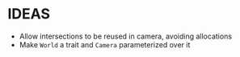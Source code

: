 # IDEAS

* Allow intersections to be reused in camera, avoiding allocations
* Make `World` a trait and `Camera` parameterized over it

